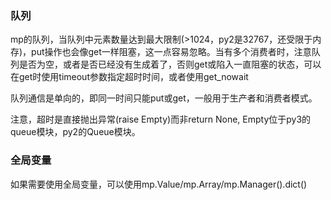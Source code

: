 ### 队列

mp的队列，当队列中元素数量达到最大限制(>1024，py2是32767，还受限于内存)，put操作也会像get一样阻塞，这一点容易忽略。当有多个消费者时，注意队列是否为空，或者是否已经没有生成着了，否则get或陷入一直阻塞的状态，可以在get时使用timeout参数指定超时时间，或者使用get_nowait



队列通信是单向的，即同一时间只能put或get，一般用于生产者和消费者模式。



注意，超时是直接抛出异常(raise Empty)而非return None, Empty位于py3的queue模块，py2的Queue模块。



### 全局变量

如果需要使用全局变量，可以使用mp.Value/mp.Array/mp.Manager().dict()

